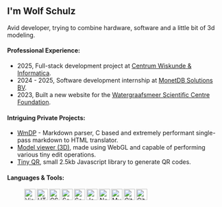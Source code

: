 ## I'm Wolf Schulz

Avid developer, trying to combine hardware, software and a little bit of 3d modeling.


#### Professional Experience:
* 2025, Full-stack development project at [Centrum Wiskunde & Informatica](https://cwi.nl).
* 2024 - 2025, Software development internship at [MonetDB Solutions BV](https://monetdb.com).
* 2023, Built a new website for the [Watergraafsmeer Scientific Centre Foundation](https://wcw.nl/).

#### Intriguing Private Projects:
* [WmDP](https://github.com/92181/markdown) - Markdown parser, C based and extremely performant single-pass markdown to HTML translator.
* [Model viewer (3D)](https://github.com/92181/modeler), made using WebGL and capable of performing various tiny edit operations.
* [Tiny QR](https://github.com/92181/qrcode), small 2.5kb Javascript library to generate QR codes.

#### Languages & Tools:

<dl>
  <dd>
    <img align="left" alt="Visual Studio Code" width="26px" src="https://cdn.jsdelivr.net/gh/devicons/devicon/icons/vscode/vscode-original.svg">
    <img align="left" alt="HTML5" width="26px" src="https://cdn.jsdelivr.net/gh/devicons/devicon/icons/html5/html5-original.svg">
    <img align="left" alt="CSS3" width="26px" src="https://cdn.jsdelivr.net/gh/devicons/devicon/icons/css3/css3-original.svg">
    <img align="left" alt="Sass" width="26px" src="https://cdn.jsdelivr.net/gh/devicons/devicon/icons/sass/sass-original.svg">
    <img align="left" alt="Sass" width="26px" src="https://cdn.jsdelivr.net/gh/devicons/devicon/icons/c/c-original.svg">
    <img align="left" alt="JavaScript" width="26px" src="https://cdn.jsdelivr.net/gh/devicons/devicon/icons/javascript/javascript-original.svg">
    <img align="left" alt="Node.js" width="26px" src="https://cdn.jsdelivr.net/gh/devicons/devicon/icons/nodejs/nodejs-original.svg">
    <img align="left" alt="MySQL" width="26px" src="https://cdn.jsdelivr.net/gh/devicons/devicon/icons/mysql/mysql-original.svg">
    <img align="left" alt="Git" width="26px" src="https://cdn.jsdelivr.net/gh/devicons/devicon/icons/git/git-original.svg">
    <img align="left" alt="GitHub" width="26px" src="https://user-images.githubusercontent.com/3369400/139447912-e0f43f33-6d9f-45f8-be46-2df5bbc91289.png">
  </dd>
</dl>
